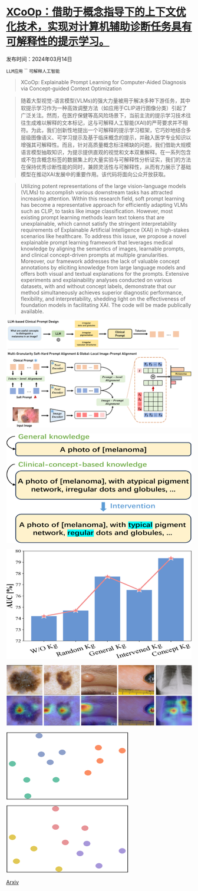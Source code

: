 # [XCoOp：借助于概念指导下的上下文优化技术，实现对计算机辅助诊断任务具有可解释性的提示学习。](https://arxiv.org/abs/2403.09410)

发布时间：2024年03月14日

`LLM应用` `` `可解释人工智能`

> XCoOp: Explainable Prompt Learning for Computer-Aided Diagnosis via Concept-guided Context Optimization

> 随着大型视觉-语言模型(VLMs)的强大力量被用于解决多种下游任务，其中软提示学习作为一种高效调整方法（如应用于CLIP进行图像分类）引起了广泛关注。然而，在医疗保健等高风险场景下，当前主流的提示学习技术往往生成难以解释的文本标记，这与可解释人工智能(XAI)的严苛要求并不相符。为此，我们创新性地提出一个可解释的提示学习框架，它巧妙地结合多层级图像语义、可学习提示及基于临床概念的提示，并融入医学专业知识以增强其可解释性。而且，针对高质量概念标注稀缺的问题，我们借助大规模语言模型抽取知识，为提示提供直观的视觉和文本双重解释。在一系列包含或不包含概念标签的数据集上的大量实验与可解释性分析证实，我们的方法在保持优秀诊断性能的同时，兼顾灵活性与可解释性，从而有力展示了基础模型在推动XAI发展中的重要作用。该代码将面向公众开放获取。

> Utilizing potent representations of the large vision-language models (VLMs) to accomplish various downstream tasks has attracted increasing attention. Within this research field, soft prompt learning has become a representative approach for efficiently adapting VLMs such as CLIP, to tasks like image classification. However, most existing prompt learning methods learn text tokens that are unexplainable, which cannot satisfy the stringent interpretability requirements of Explainable Artificial Intelligence (XAI) in high-stakes scenarios like healthcare. To address this issue, we propose a novel explainable prompt learning framework that leverages medical knowledge by aligning the semantics of images, learnable prompts, and clinical concept-driven prompts at multiple granularities. Moreover, our framework addresses the lack of valuable concept annotations by eliciting knowledge from large language models and offers both visual and textual explanations for the prompts. Extensive experiments and explainability analyses conducted on various datasets, with and without concept labels, demonstrate that our method simultaneously achieves superior diagnostic performance, flexibility, and interpretability, shedding light on the effectiveness of foundation models in facilitating XAI. The code will be made publically available.

![XCoOp：借助于概念指导下的上下文优化技术，实现对计算机辅助诊断任务具有可解释性的提示学习。](../../../paper_images/2403.09410/x1.png)

![XCoOp：借助于概念指导下的上下文优化技术，实现对计算机辅助诊断任务具有可解释性的提示学习。](../../../paper_images/2403.09410/x3.png)

![XCoOp：借助于概念指导下的上下文优化技术，实现对计算机辅助诊断任务具有可解释性的提示学习。](../../../paper_images/2403.09410/x4.png)

![XCoOp：借助于概念指导下的上下文优化技术，实现对计算机辅助诊断任务具有可解释性的提示学习。](../../../paper_images/2403.09410/x5.png)

![XCoOp：借助于概念指导下的上下文优化技术，实现对计算机辅助诊断任务具有可解释性的提示学习。](../../../paper_images/2403.09410/x6.png)

[Arxiv](https://arxiv.org/abs/2403.09410)